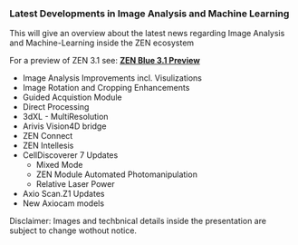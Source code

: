 ### Latest Developments in Image Analysis and Machine Learning

This will give an overview about the latest news regarding Image Analysis and Machine-Learning inside the ZEN ecosystem

For a preview of ZEN 3.1 see: **[ZEN Blue 3.1 Preview](https://github.com/zeiss-microscopy/OAD/blob/master/Workshops/2019_MIAP_Zeiss_OAD/02_latest_developments_in_image_analysis_machine_learning/Sneak_Preview_ZEN_Blue31.pdf)**


* Image Analysis Improvements incl. Visulizations
* Image Rotation and Cropping Enhancements
* Guided Acquistion Module
* Direct Processing
* 3dXL - MultiResolution
* Arivis Vision4D bridge
* ZEN Connect
* ZEN Intellesis
* CellDiscoverer 7 Updates
  * Mixed Mode
  * ZEN Module Automated Photomanipulation
  * Relative Laser Power
* Axio Scan.Z1 Updates
* New Axiocam models

Disclaimer: Images and techbnical details inside the presentation are subject to change wothout notice.


